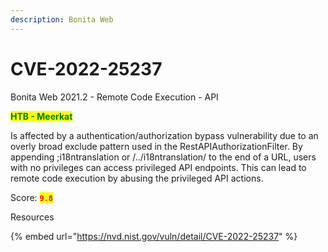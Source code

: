 ```yaml
---
description: Bonita Web
---
```


# CVE-2022-25237

&#x20;Bonita Web 2021.2 - Remote Code Execution - API

<mark style="color:green;">**HTB - Meerkat**</mark>

Is affected by a authentication/authorization bypass vulnerability due to an overly broad exclude pattern used in the RestAPIAuthorizationFilter. By appending ;i18ntranslation or /../i18ntranslation/ to the end of a URL, users with no privileges can access privileged API endpoints. This can lead to remote code execution by abusing the privileged API actions.

Score: <mark style="color:red;">**`9.8`**</mark>



Resources

{% embed url="https://nvd.nist.gov/vuln/detail/CVE-2022-25237" %}
